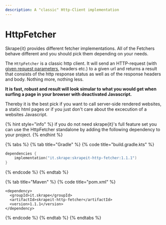 ```yaml
---
description: A "classic" Http-Client implementation
---
```


# HttpFetcher

Skrape{it} provides different fetcher implementations. All of the Fetchers behave different and you should pick them depending on your needs.

The `HttpFetcher` is a classic http client. It will send an HTTP-request \(with [given request parameters](parse-html-from-web.md), headers etc.\) to a given url and returns a result that consists of the http response status as well as of the response headers and body. Nothing more, nothing less.

**It is fast, robust and result will look simular to what you would get when surfing a page in your browser with deactivated Javascript.**

Thereby it is the best pick if you want to call server-side rendered websites, a static html pages or if you just don't care about the excecution of a websites Javascript. 

{% hint style="info" %}
if you do not need skrape{it}'s full feature set you can use the HttpFetcher standalone by adding the following dependency to your project.
{% endhint %}

{% tabs %}
{% tab title="Gradle" %}
{% code title="build.gradle.kts" %}
```kotlin
dependencies {
    implementation("it.skrape:skrapeit-http-fetcher:1.1.1")
}
```
{% endcode %}
{% endtab %}

{% tab title="Maven" %}
{% code title="pom.xml" %}
```markup
<dependency>
  <groupId>it.skrape</groupId>
  <artifactId>skrapeit-http-fetcher</artifactId>
  <version>1.1.1</version>
</dependency>
```
{% endcode %}
{% endtab %}
{% endtabs %}

